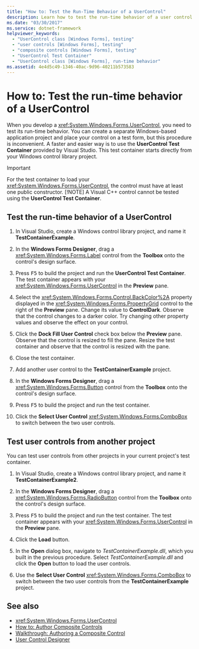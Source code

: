 ```yaml
---
title: "How to: Test the Run-Time Behavior of a UserControl"
description: Learn how to test the run-time behavior of a user control in Windows Forms via this 10-step procedure.
ms.date: "03/30/2017"
ms.service: dotnet-framework
helpviewer_keywords:
  - "UserControl class [Windows Forms], testing"
  - "user controls [Windows Forms], testing"
  - "composite controls [Windows Forms], testing"
  - "UserControl Test Container"
  - "UserControl class [Windows Forms], run-time behavior"
ms.assetid: 4e4d5c49-1346-40ac-9d96-40211b573583
---
```

# How to: Test the run-time behavior of a UserControl

When you develop a <xref:System.Windows.Forms.UserControl>, you need to test its run-time behavior. You can create a separate Windows-based application project and place your control on a test form, but this procedure is inconvenient. A faster and easier way is to use the **UserControl Test Container** provided by Visual Studio. This test container starts directly from your Windows control library project.

> [!IMPORTANT]
> For the test container to load your <xref:System.Windows.Forms.UserControl>, the control must have at least one public constructor.
> [!NOTE]
> A Visual C++ control cannot be tested using the **UserControl Test Container**.

## Test the run-time behavior of a UserControl

1. In Visual Studio, create a Windows control library project, and name it **TestContainerExample**.

2. In the **Windows Forms Designer**, drag a <xref:System.Windows.Forms.Label> control from the **Toolbox** onto the control's design surface.

3. Press <kbd>F5</kbd> to build the project and run the **UserControl Test Container**. The test container appears with your <xref:System.Windows.Forms.UserControl> in the **Preview** pane.

4. Select the <xref:System.Windows.Forms.Control.BackColor%2A> property displayed in the <xref:System.Windows.Forms.PropertyGrid> control to the right of the **Preview** pane. Change its value to **ControlDark**. Observe that the control changes to a darker color. Try changing other property values and observe the effect on your control.

5. Click the **Dock Fill User Control** check box below the **Preview** pane. Observe that the control is resized to fill the pane. Resize the test container and observe that the control is resized with the pane.

6. Close the test container.

7. Add another user control to the **TestContainerExample** project.

8. In the **Windows Forms Designer**, drag a <xref:System.Windows.Forms.Button> control from the **Toolbox** onto the control's design surface.

9. Press <kbd>F5</kbd> to build the project and run the test container.

10. Click the **Select User Control** <xref:System.Windows.Forms.ComboBox> to switch between the two user controls.

## Test user controls from another project

You can test user controls from other projects in your current project's test container.

1. In Visual Studio, create a Windows control library project, and name it **TestContainerExample2**.

2. In the **Windows Forms Designer**, drag a <xref:System.Windows.Forms.RadioButton> control from the **Toolbox** onto the control's design surface.

3. Press <kbd>F5</kbd> to build the project and run the test container. The test container appears with your <xref:System.Windows.Forms.UserControl> in the **Preview** pane.

4. Click the **Load** button.

5. In the **Open** dialog box, navigate to *TestContainerExample.dll*, which you built in the previous procedure. Select *TestContainerExample.dll* and click the **Open** button to load the user controls.

6. Use the **Select User Control** <xref:System.Windows.Forms.ComboBox> to switch between the two user controls from the **TestContainerExample** project.

## See also

- <xref:System.Windows.Forms.UserControl>
- [How to: Author Composite Controls](/dotnet/desktop/winforms/controls-design/how-to-create-usercontrol)
- [Walkthrough: Authoring a Composite Control](walkthrough-authoring-a-composite-control-with-visual-csharp.md)
- [User Control Designer](/previous-versions/visualstudio/visual-studio-2010/183c3hth(v=vs.100))
